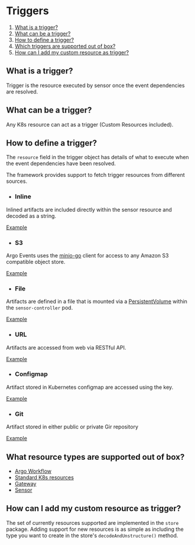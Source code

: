 # Triggers

1. [What is a trigger?](#what-is-a-trigger)
2. [What can be a trigger?](#what-can-be-a-trigger)
3. [How to define a trigger?](#how-to-define-a-trigger)
4. [Which triggers are supported out of box?](#which-triggers-are-supported-out-of-box)
5. [How can I add my custom resource as trigger?](#how-can-i-add-my-custom-resource-as-trigger)

## What is a trigger?
Trigger is the resource executed by sensor once the event dependencies are resolved.

## What can be a trigger?
Any K8s resource can act as a trigger (Custom Resources included). 

## How to define a trigger?
The `resource` field in the trigger object has details of what to execute when the event dependencies have been resolved. 

The framework provides support to fetch trigger resources from different sources.
   * ### Inline
   Inlined artifacts are included directly within the sensor resource and decoded as a string.
   
   [Example](https://github.com/argoproj/argo-events/blob/master/examples/sensors/artifact.yaml)
   
   * ### S3      
   Argo Events uses the [minio-go](https://github.com/minio/minio-go) client for access to any Amazon S3 compatible object store.
   
   [Example](https://github.com/argoproj/argo-events/blob/master/examples/sensors/context-filter-webhook.yaml)
    
   * ### File
   Artifacts are defined in a file that is mounted via a [PersistentVolume](https://kubernetes.io/docs/concepts/storage/persistent-volumes/) within the `sensor-controller` pod.
   
   [Example](https://github.com/argoproj/argo-events/blob/master/examples/sensors/file-sensor.yaml)
   
   * ### URL
   Artifacts are accessed from web via RESTful API.
   
   [Example](https://github.com/argoproj/argo-events/blob/master/examples/sensors/url-sensor.yaml)
   
   * ### Configmap
   Artifact stored in Kubernetes configmap are accessed using the key.
   
   [Example](https://github.com/argoproj/argo-events/blob/update-doc/examples/sensors/trigger-source-configmap.yaml)
   
   * ### Git
   Artifact stored in either public or private Gir repository
   
   [Example](https://github.com/argoproj/argo-events/blob/master/examples/sensors/trigger-source-git.yaml)

## What resource types are supported out of box?
- [Argo Workflow](https://github.com/argoproj/argo)
- [Standard K8s resources](https://kubernetes.io/docs/reference/generated/kubernetes-api/v1.13/)
- [Gateway](https://github.com/argoproj/argo-events/blob/master/docs/gateway-protocol.md)
- [Sensor](https://github.com/argoproj/argo-events/blob/master/docs/sensor-protocol.md)

## How can I add my custom resource as trigger?
The set of currently resources supported are implemented in the `store` package. 
Adding support for new resources is as simple as including the type you want to create in the store's `decodeAndUnstructure()` method.
